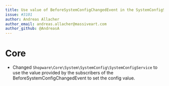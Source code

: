 ```yaml
---
title: Use value of BeforeSystemConfigChangedEvent in the SystemConfigService set value.
issue: #3101
author: Andreas Allacher
author_email: andreas.allacher@massiveart.com
author_github: @AndreasA
---
```

# Core
* Changed `Shopware\Core\System\SystemConfig\SystemConfigService` to use the value provided by the subscribers of the BeforeSystemConfigChangedEvent to set the config value.
